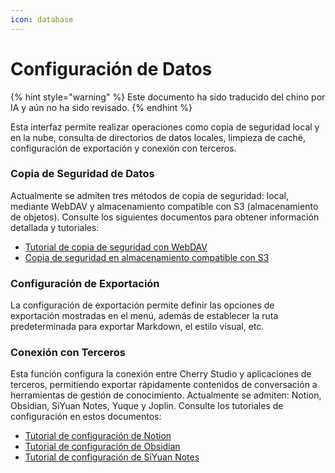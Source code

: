 ```yaml
---
icon: database
---
```

# Configuración de Datos


{% hint style="warning" %}
Este documento ha sido traducido del chino por IA y aún no ha sido revisado.
{% endhint %}




Esta interfaz permite realizar operaciones como copia de seguridad local y en la nube, consulta de directorios de datos locales, limpieza de caché, configuración de exportación y conexión con terceros.

### Copia de Seguridad de Datos

Actualmente se admiten tres métodos de copia de seguridad: local, mediante WebDAV y almacenamiento compatible con S3 (almacenamiento de objetos). Consulte los siguientes documentos para obtener información detallada y tutoriales:

- [Tutorial de copia de seguridad con WebDAV](../../../data-settings/WebDAV.md)
- [Copia de seguridad en almacenamiento compatible con S3](../../../data-settings/s3-compatible.md)

### Configuración de Exportación

La configuración de exportación permite definir las opciones de exportación mostradas en el menú, además de establecer la ruta predeterminada para exportar Markdown, el estilo visual, etc.

### Conexión con Terceros

Esta función configura la conexión entre Cherry Studio y aplicaciones de terceros, permitiendo exportar rápidamente contenidos de conversación a herramientas de gestión de conocimiento. Actualmente se admiten: Notion, Obsidian, SiYuan Notes, Yuque y Joplin. Consulte los tutoriales de configuración en estos documentos:

- [Tutorial de configuración de Notion](../../../data-settings/notion.md)
- [Tutorial de configuración de Obsidian](../../../data-settings/obsidian.md)
- [Tutorial de configuración de SiYuan Notes](../../../data-settings/siyuan.md)